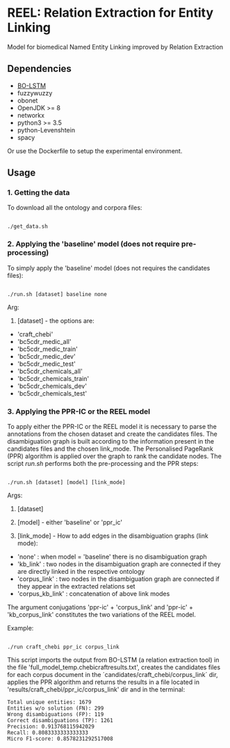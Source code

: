 # REEL: Relation Extraction for Entity Linking 

Model for biomedical Named Entity Linking improved by Relation Extraction


## Dependencies
- [BO-LSTM](https://github.com/lasigeBioTM/BOLSTM)
- fuzzywuzzy
- obonet
- OpenJDK >= 8
- networkx
- python3 >= 3.5
- python-Levenshtein
- spacy

Or use the Dockerfile to setup the experimental environment.
 

## Usage

### 1. Getting the data
To download all the ontology and corpora files:

```

./get_data.sh

```


### 2. Applying the 'baseline' model (does not require pre-processing)

To simply apply the 'baseline' model (does not requires the candidates files):

```

./run.sh [dataset] baseline none

```

Arg:

1. [dataset] - the options are: 
  - 'craft_chebi'
  - 'bc5cdr_medic_all'
  - 'bc5cdr_medic_train'
  - 'bc5cdr_medic_dev' 
  - 'bc5cdr_medic_test'
  - 'bc5cdr_chemicals_all'
  - 'bc5cdr_chemicals_train'
  - 'bc5cdr_chemicals_dev'
  - 'bc5cdr_chemicals_test'


### 3. Applying the PPR-IC or the REEL model 

To apply either the PPR-IC or the REEL model it is necessary to parse the annotations from the chosen dataset and create the candidates files. The disambiguation graph is built according to the information present in the candidates files and the chosen link_mode. The Personalised PageRank (PPR) algorithm is applied over the graph to rank the candidate nodes. The script *run.sh* performs both the pre-processing and the PPR steps:


```

./run.sh [dataset] [model] [link_mode]

```

Args:

1. [dataset] 

2. [model] - either 'baseline' or 'ppr_ic'

3. [link_mode] - How to add edges in the disambiguation graphs (link mode):
- 'none' : when model = 'baseline' there is no disambiguation graph
- 'kb\_link' : two nodes in the disambiguation graph are connected if they are directly linked in the respective ontology
- 'corpus\_link' : two nodes in the disambiguation graph are connected if they appear in the extracted relations set	
- 'corpus\_kb\_link' : concatenation of above link modes

The argument conjugations 'ppr-ic' + 'corpus_link' and 'ppr-ic' + 'kb_corpus_link' constitutes the two variations of the REEL model.

Example:

```

./run craft_chebi ppr_ic corpus_link

```

This script imports the output from BO-LSTM (a relation extraction tool) in the file 'full_model_temp.chebicraftresults.txt', creates the candidates files for each corpus document in the ´candidates/craft\_chebi/corpus\_link´ dir, applies the PPR algorithm and returns the results in a file located in 'results/craft\_chebi/ppr_ic/corpus\_link' dir and in the terminal:

```
Total unique entities: 1679
Entities w/o solution (FN): 299
Wrong disambiguations (FP): 119
Correct disambiguations (TP): 1261
Precision: 0.913768115942029
Recall: 0.8083333333333333
Micro F1-score: 0.8578231292517008
```
